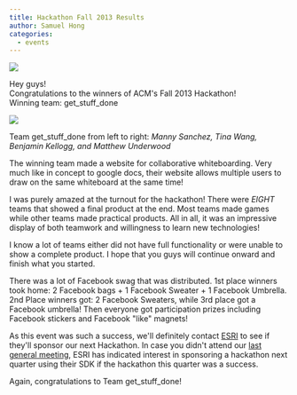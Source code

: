```yaml
---
title: Hackathon Fall 2013 Results
author: Samuel Hong
categories:
  - events
---
```


<img src="https://scontent-a.xx.fbcdn.net/hphotos-prn2/1450667_10101974410836714_802100691_n.jpg" class="img-polaroid">
<br>
<p>
Hey guys!
<br>
Congratulations to the winners of ACM's Fall 2013 Hackathon!
<br>
Winning team: get_stuff_done
</p>
<img src="https://fbcdn-sphotos-d-a.akamaihd.net/hphotos-ak-prn2/1403192_10101985668800664_191016205_o.jpg">
<p>
Team get_stuff_done from left to right: <em>Manny Sanchez, Tina Wang, Benjamin Kellogg, and Matthew Underwood</em>
</p>
<p>
The winning team made a website for collaborative whiteboarding. Very much like in concept to google docs, their website allows multiple users to draw on the same whiteboard at the same time! </p>
<p>
I was purely amazed at the turnout for the hackathon! There were <em>EIGHT</em> teams that showed a final product at the end. Most teams made games while other teams made practical products. All in all, it was an impressive display of both teamwork and willingness to learn new technologies!
</p>
<p>
I know a lot of teams either did not have full functionality or were unable to show a complete product. I hope that you guys will continue onward and finish what you started.
</p>
<p>
There was a lot of Facebook swag that was distributed. 1st place winners took home: 2 Facebook bags + 1 Facebook Sweater + 1 Facebook Umbrella. 2nd Place winners got: 2 Facebook Sweaters, while 3rd place got a Facebook umbrella! Then everyone got participation prizes including Facebook stickers and Facebook "like" magnets!
</p>
<p>
As this event was such a success, we'll definitely contact <a href="http://www.esri.com">ESRI</a> to see if they'll sponsor our next Hackathon. In case you didn't attend our <a href="http://slid.es/acmucr/acm-4th-general-meeting-fall-2013">last general meeting</a>, ESRI has indicated interest in sponsoring a hackathon next quarter using their SDK if the hackathon this quarter was a success.
</p>
<p>
Again, congratulations to Team get_stuff_done!
</p>
